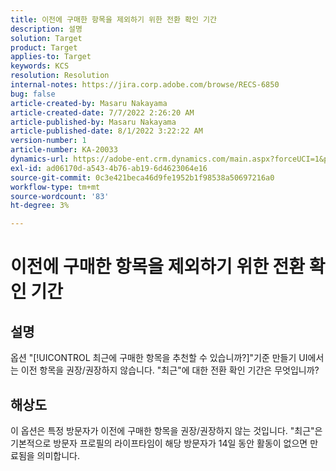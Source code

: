 ```yaml
---
title: 이전에 구매한 항목을 제외하기 위한 전환 확인 기간
description: 설명
solution: Target
product: Target
applies-to: Target
keywords: KCS
resolution: Resolution
internal-notes: https://jira.corp.adobe.com/browse/RECS-6850
bug: false
article-created-by: Masaru Nakayama
article-created-date: 7/7/2022 2:26:20 AM
article-published-by: Masaru Nakayama
article-published-date: 8/1/2022 3:22:22 AM
version-number: 1
article-number: KA-20033
dynamics-url: https://adobe-ent.crm.dynamics.com/main.aspx?forceUCI=1&pagetype=entityrecord&etn=knowledgearticle&id=c994422e-9cfd-ec11-82e5-000d3a5a3540
exl-id: ad06170d-a543-4b76-ab19-6d4623064e16
source-git-commit: 0c3e421beca46d9fe1952b1f98538a50697216a0
workflow-type: tm+mt
source-wordcount: '83'
ht-degree: 3%

---
```


# 이전에 구매한 항목을 제외하기 위한 전환 확인 기간

## 설명

옵션 &quot;[!UICONTROL 최근에 구매한 항목을 추천할 수 있습니까?]&quot;기준 만들기 UI에서 는 이전 항목을 권장/권장하지 않습니다. &quot;최근&quot;에 대한 전환 확인 기간은 무엇입니까?

## 해상도

이 옵션은 특정 방문자가 이전에 구매한 항목을 권장/권장하지 않는 것입니다. &quot;최근&quot;은 기본적으로 방문자 프로필의 라이프타임이 해당 방문자가 14일 동안 활동이 없으면 만료됨을 의미합니다.
